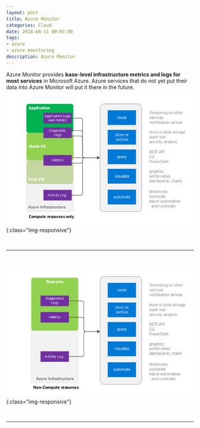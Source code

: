 ```yaml
---
layout: post
title: Azure Monitor  
categories: Cloud
date: 2018-08-11 00:07:00
tags:
- azure
- azure monitoring
description: Azure Monitor    
---
```


Azure Monitor provides **base-level infrastructure metrics and logs for most services** in Microsoft Azure. Azure services that do not yet put their data into Azure Monitor will put it there in the future.

![Azure](/img/AzureMonitoring/azuremonitor_compute_sources.jpg){:class="img-responsive"} 

<br/>
<hr/>
<br/>

![Azure](/img/AzureMonitoring/azuremonitor_noncomputesources.jpg){:class="img-responsive"} 

<br/>
<hr/>
<br/>

